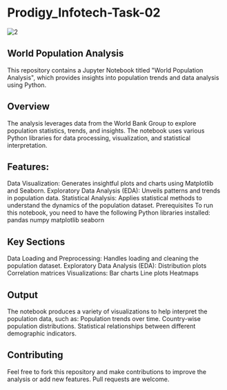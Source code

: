 # Prodigy_Infotech-Task-02

![2](https://github.com/user-attachments/assets/63a97533-41d5-4248-b790-b26eda7c4d29)

## World Population Analysis
This repository contains a Jupyter Notebook titled "World Population Analysis", which provides insights into population trends and data analysis using Python.

## Overview
The analysis leverages data from the World Bank Group to explore population statistics, trends, and insights. The notebook uses various Python libraries for data processing, visualization, and statistical interpretation.

## Features:
Data Visualization: Generates insightful plots and charts using Matplotlib and Seaborn. Exploratory Data Analysis (EDA): Unveils patterns and trends in population data. Statistical Analysis: Applies statistical methods to understand the dynamics of the population dataset. Prerequisites To run this notebook, you need to have the following Python libraries installed:
pandas
numpy
matplotlib
seaborn

## Key Sections
Data Loading and Preprocessing: Handles loading and cleaning the population dataset. Exploratory Data Analysis (EDA): Distribution plots Correlation matrices Visualizations: Bar charts Line plots Heatmaps

## Output
The notebook produces a variety of visualizations to help interpret the population data, such as:
Population trends over time.
Country-wise population distributions.
Statistical relationships between different demographic indicators.

## Contributing
Feel free to fork this repository and make contributions to improve the analysis or add new features. Pull requests are welcome.
